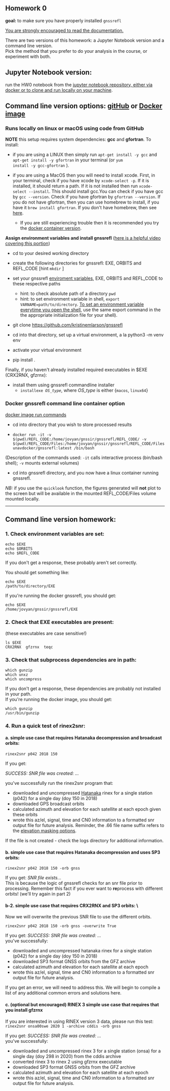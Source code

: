 ## Homework 0

**goal:** to make sure you have properly installed <code>gnssrefl</code>

[You are strongly encouraged to read the documentation.](https://github.com/kristinemlarson/gnssrefl)

There are two versions of this homework: a Jupyter Notebook version and a command line version.  
Pick the method that you prefer to do your analysis in the course, or experiment with both.

## **Jupyter Notebook version:**

run the HW0 notebook from the [jupyter notebook repository, either via docker or to clone and run locally on your machine](https://www.unavco.org/gitlab/gnss_reflectometry/gnssrefl_jupyter).


## **Command line version options: [gitHub](#runs-locally-on-linux-or-macos-using-code-from-github) or [Docker image](#docker-gnssrefl-command-line-container-option)**

### Runs locally on linux or macOS using code from GitHub

**NOTE** this setup requires system dependencies: **gcc** and **gfortran**.  To install:
* if you are using a LINUX then simply run `apt-get install -y gcc` and `apt-get install -y gfortran` in your terminal (or <code>yum install -y gcc-gfortran</code> ).
* if you are using a MacOS then you will need to install xcode. First, in your terminal, check if you have xcode by `xcode-select -p`.
If it is installed, it should return a path. If it is not installed then run `xcode-select --install`.
This should install gcc.You can check if you have gcc by `gcc --version`. Check if you have gfortran by `gfortran --version`.
If you do not have gfortran, then you can use homebrew to install, if you have it `brew install gfortran`.
If you don't have homebrew, then see [here](https://gcc.gnu.org/wiki/GFortranBinariesMacOS).

  * If you are still experiencing trouble then it is recommended you try the [docker container version](#docker-gnssrefl-command-line-container-option).

**Assign environment variables and install gnssrefl**
([here is a helpful video covering this portion](https://www.youtube.com/watch?v=tdFi2OGIQwg))
* cd to your desired working directory
* create the following directories for gnssrefl: EXE, ORBITS and REFL_CODE [hint <code>mkdir</code> ]
* set your gnssrefl [enviroment variables](https://en.wikipedia.org/wiki/Environment_variable), EXE, ORBITS and REFL_CODE to these respective paths
  * hint: to check absolute path of a directory <code>pwd</code>
  * hint: to set environment variable in shell, <code>export VARNAME=path/to/directory</code>.  [To set an environment variable everytime you open the shell](https://unix.stackexchange.com/questions/117467/how-to-permanently-set-environmental-variables), use the same export command in the the appropriate initialization file for your shell).


* git clone https://github.com/kristinemlarson/gnssrefl
* cd into that directory, set up a virtual environment, a la python3 -m venv env
* activate your virtual environment
* pip install .

Finally, if you haven't already installed required executables in $EXE (CRX2RNX, gfzrnx):
* install them using gnssrefl commandline installer
  * <code>installexe *OS_type*</code>, where *OS_type* is either {<code>macos</code>, <code>linux64</code>}

### Docker gnssrefl command line container option

[docker image run commands](https://www.unavco.org/gitlab/gnss_reflectometry/gnssrefl_docker#repo-for-gnssrefl-command-line-docker-image)

* cd into directory that you wish to store processed results

* <code>docker run -it -v $(pwd)/REFL_CODE:/home/jovyan/gnssir/gnssrefl/REFL_CODE/ -v $(pwd)/REFL_CODE/Files:/home/jovyan/gnssir/gnssrefl/REFL_CODE/Files unavdocker/gnssrefl:latest /bin/bash</code>

(Description of the commands used:  <code>-it</code> calls interactive process (bin/bash shell); <code>-v</code> mounts external volumes)


* cd into gnssrefl directory, and you now have a linux container running gnssrefl.

*NB:* if you use the <code>quicklook</code> function, the figures generated will **not** plot to the screen but will be available in the mounted REFL_CODE/Files volume mounted locally.


---

## **Command line version homework:**
### 1. Check environment variables are set:

<code>echo $EXE</code> \
<code>echo $ORBITS</code> \
<code>echo $REFL_CODE</code>

If you don't get a response, these probably aren't set correctly.  

You should get something like:
```console
echo $EXE
/path/to/directory/EXE
```

If you're running the docker gnssrefl,
you should get:

```console
echo $EXE
/home/jovyan/gnssir/gnssrefl/EXE
```

### 2. Check that EXE executables are present:
(these executables are case sensitive!)
```console
ls $EXE
CRX2RNX  gfzrnx  teqc
```

### 3. Check that subprocess dependencies are in path:

<code>which gunzip</code>\
<code>which unxz</code>\
<code>which uncompress</code>

If you don't get a response, these dependencies are probably not installed in your path. \
If you're running the docker image,
you should get:

```console
which gunzip
/usr/bin/gunzip
```
### 4. Run a quick test of rinex2snr:

#### a. simple use case that requires Hatanaka decompression and broadcast orbits:

<code>rinex2snr p042 2018 150</code>


If you get:

*SUCCESS: SNR file was created: ...*

you've successfully run the rinex2snr program that:
* downloaded and uncompressed [Hatanaka](https://www.unavco.org/data/gps-gnss/hatanaka/hatanaka.html) rinex for a single station (p042) for a single day (doy 150 in 2018)
* downloaded GPS broadcast orbits
* calculated azimuth and elevation for each satellite at each epoch given these orbits
* wrote this az/el, signal, time and CN0 information to a formatted snr output file
for future analysis.
Reminder, the .66 file name suffix refers to the
[elevation masking options](https://github.com/kristinemlarson/gnssrefl#iv-rinex2snr---extracting-snr-data-from-rinex-files-).

If the file is not created - check the logs directory for additional information.

#### b. simple use case that requires Hatanaka decompression and uses SP3 orbits:
<code>rinex2snr p042 2018 150 -orb gnss</code>

If you get:
*SNR file exists...*\
This is because the logic of gnssrefl checks for an snr file prior to processing.
Remember this fact if you ever want to **re**process with different orbits!  (we'll try again in part 2)

#### b-2.  simple use case that requires CRX2RNX and SP3 orbits: \
Now we will overwrite the previous SNR file to use the different orbits.

<code>rinex2snr p042 2018 150 -orb gnss -overwrite True</code>


If you get:
*SUCCESS: SNR file was created: ...*\
you've successfully:
* downloaded and uncompressed hatanaka rinex for a single station (p042)
for a single day (doy 150 in 2018)
* downloaded SP3 format GNSS orbits from the GFZ archive
* calculated azimuth and elevation for each satellite at each epoch
* wrote this az/el, signal, time and CN0 information to a formatted
snr output file for future analysis.

If you get an error, we will need to address this.
We will begin to compile a list of any additional common errors and solutions here.

#### c. (optional but encouraged) RINEX 3 simple use case that requires that you install gfzrnx

If you are interested in using RINEX version 3 data, please run this test: \
<code>rinex2snr onsa00swe 2020 1 -archive cddis -orb gnss </code>

If you get:
*SUCCESS: SNR file was created: ...* \
you've successfully:
* downloaded and uncompressed rinex 3 for a single station (onsa)
for a single day (doy 298 in 2020) from the cddis archive
* converted rinex 3 to rinex 2 using gfzrnx executable
* downloaded SP3 format GNSS orbits from the GFZ archive
* calculated azimuth and elevation for each satellite at each epoch
* wrote this az/el, signal, time and CN0 information to a formatted
snr output file for future analysis.

